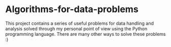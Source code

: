 # Algorithms-for-data-problems
This project contains a series of useful problems for data handling and analysis solved through my personal point of view using the Python programming language. There are many other ways to solve these problems :)
